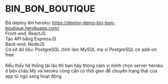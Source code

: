 # BIN_BON_BOUTIQUE
Đã deploy lên heroku: https://deploy-demo-bin-bon-boutique.herokuapp.com/ <br/>
Front-end: ReactJS <br/>
Tạo API bằng ExpressJS <br/>
Back-end: NodeJS <br/>
Cơ sở dữ liệu: PostgreSQL (tính làm MySQL mà vì PostgreSQL có add-on free<br/>
<br/>
Nếu thấy hệ thống tải lâu thì bạn hãy thông cảm vì mình chọn server heroku ở bên châu Mỹ và heroku cũng cần có thời gian để chuyển trạng thái của app từ ngủ sang hoạt động<br/>

